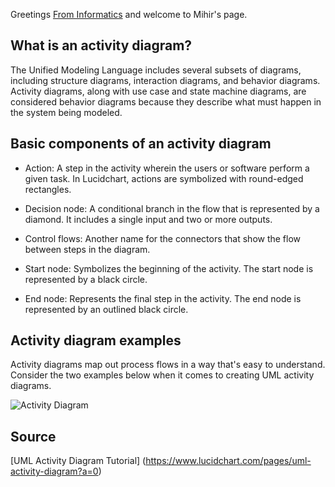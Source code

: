Greetings [From Informatics](https://www.informatics.illinois.edu/) and welcome to Mihir's page.

## What is an activity diagram?
<p>The Unified Modeling Language includes several subsets of diagrams, including structure diagrams, interaction diagrams, and behavior diagrams. Activity diagrams, along with use case and state machine diagrams, are considered behavior diagrams because they describe what must happen in the system being modeled.</p>

## Basic components of an activity diagram

* Action: A step in the activity wherein the users or software perform a given task. In Lucidchart, actions are symbolized with round-edged rectangles.

* Decision node: A conditional branch in the flow that is represented by a diamond. It includes a single input and two or more outputs.

* Control flows: Another name for the connectors that show the flow between steps in the diagram.

* Start node: Symbolizes the beginning of the activity. The start node is represented by a black circle.

* End node: Represents the final step in the activity. The end node is represented by an outlined black circle.

## Activity diagram examples
<p>Activity diagrams map out process flows in a way that's easy to understand. Consider the two examples below when it comes to creating UML activity diagrams.</p>

![Activity Diagram](https://d2slcw3kip6qmk.cloudfront.net/marketing/pages/chart/activity-diagram-for-login-UML/activity-diagram-for-login-UML-650x797.png)

## Source

[UML Activity Diagram Tutorial] (https://www.lucidchart.com/pages/uml-activity-diagram?a=0)